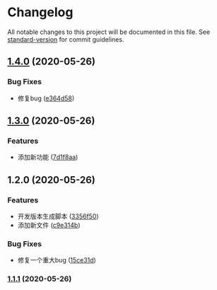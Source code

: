 # Changelog

All notable changes to this project will be documented in this file. See [standard-version](https://github.com/conventional-changelog/standard-version) for commit guidelines.

## [1.4.0](https://github.com/robinv8/react-family/compare/prefix_v1.3.0...prefix_v1.4.0) (2020-05-26)


### Bug Fixes

* 修复bug ([e364d58](https://github.com/robinv8/react-family/commit/e364d58adf6b9fac2651123c7788cc3c18378c98))

## [1.3.0](https://github.com/robinv8/react-family/compare/prefix_v1.2.0...prefix_v1.3.0) (2020-05-26)


### Features

* 添加新功能 ([7d1f8aa](https://github.com/robinv8/react-family/commit/7d1f8aaf498d5757991efec3e38b1b014c898daf))

## 1.2.0 (2020-05-26)


### Features

* 开发版本生成脚本 ([3356f50](https://github.com/robinv8/react-family/commit/3356f505ea0fe7e845fb8aedf02a8303c0ee2020))
* 添加新文件 ([c9e314b](https://github.com/robinv8/react-family/commit/c9e314bec0acfca9f1e3309572a17f06db029813))


### Bug Fixes

* 修复一个重大bug ([15ce31d](https://github.com/robinv8/react-family/commit/15ce31dca4747eb86d02315a7b5e82504ede3b15))

### [1.1.1](https://github.com/robinv8/react-family/compare/v1.1.0...v1.1.1) (2020-05-26)
